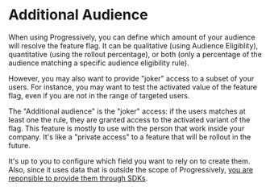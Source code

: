 # Additional Audience

When using Progressively, you can define which amount of your audience will resolve the feature flag. It can be qualitative (using Audience Eligiblity), quantitative (using the rollout percentage), or both (only a percentage of the audience matching a specific audience eligibility rule).

However, you may also want to provide "joker" access to a subset of your users. For instance, you may want to test the activated value of the feature flag, even if you are not in the range of targeted users.

The "Additional audience" is the "joker" access: if the users matches at least one the rule, they are granted access to the activated variant of the flag. This feature is mostly to use with the person that work inside your company. It's like a "private access" to a feature that will be rollout in the future.

It's up to you to configure which field you want to rely on to create them. Also, since it uses data that is outside the scope of Progressively, [you are reponsible to provide them through SDKs](/guides/javascript.html#fields).
